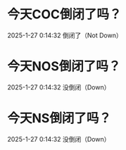 # 今天COC倒闭了吗？

2025-1-27 0:14:32 倒闭了（Not Down）

# 今天NOS倒闭了吗？

2025-1-27 0:14:32 没倒闭（Down）

# 今天NS倒闭了吗？

2025-1-27 0:14:32 没倒闭（Down）

